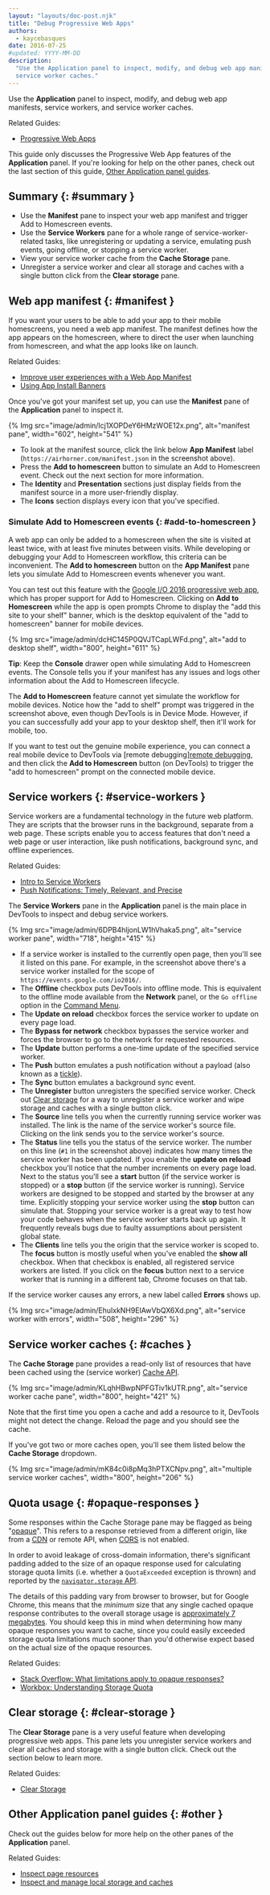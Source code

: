 ```yaml
---
layout: "layouts/doc-post.njk"
title: "Debug Progressive Web Apps"
authors:
  - kaycebasques
date: 2016-07-25
#updated: YYYY-MM-DD
description:
  "Use the Application panel to inspect, modify, and debug web app manifests, service workers, and
  service worker caches."
---
```


Use the **Application** panel to inspect, modify, and debug web app manifests, service workers, and
service worker caches.

Related Guides:

- [Progressive Web Apps][1]

This guide only discusses the Progressive Web App features of the **Application** panel. If you're
looking for help on the other panes, check out the last section of this guide, [Other Application
panel guides][2].

## Summary {: #summary }

- Use the **Manifest** pane to inspect your web app manifest and trigger Add to Homescreen events.
- Use the **Service Workers** pane for a whole range of service-worker-related tasks, like
  unregistering or updating a service, emulating push events, going offline, or stopping a service
  worker.
- View your service worker cache from the **Cache Storage** pane.
- Unregister a service worker and clear all storage and caches with a single button click from the
  **Clear storage** pane.

## Web app manifest {: #manifest }

If you want your users to be able to add your app to their mobile homescreens, you need a web app
manifest. The manifest defines how the app appears on the homescreen, where to direct the user when
launching from homescreen, and what the app looks like on launch.

Related Guides:

- [Improve user experiences with a Web App Manifest][3]
- [Using App Install Banners][4]

Once you've got your manifest set up, you can use the **Manifest** pane of the **Application** panel
to inspect it.

{% Img src="image/admin/lcj1XOPDeY6HMzWOE12x.png", alt="manifest pane", width="602", height="541" %}

- To look at the manifest source, click the link below **App Manifest** label
  (`https://airhorner.com/manifest.json` in the screenshot above).
- Press the **Add to homescreen** button to simulate an Add to Homescreen event. Check out the next
  section for more information.
- The **Identity** and **Presentation** sections just display fields from the manifest source in a
  more user-friendly display.
- The **Icons** section displays every icon that you've specified.

### Simulate Add to Homescreen events {: #add-to-homescreen }

A web app can only be added to a homescreen when the site is visited at least twice, with at least
five minutes between visits. While developing or debugging your Add to Homescreen workflow, this
criteria can be inconvenient. The **Add to homescreen** button on the **App Manifest** pane lets you
simulate Add to Homescreen events whenever you want.

You can test out this feature with the [Google I/O 2016 progressive web app][5], which has proper
support for Add to Homescreen. Clicking on **Add to Homescreen** while the app is open prompts
Chrome to display the "add this site to your shelf" banner, which is the desktop equivalent of the
"add to homescreen" banner for mobile devices.

{% Img src="image/admin/dcHC145P0QVJTCapLWFd.png", alt="add to desktop shelf", width="800", height="611" %}

**Tip**: Keep the **Console** drawer open while simulating Add to Homescreen events. The Console
tells you if your manifest has any issues and logs other information about the Add to Homescreen
lifecycle.

The **Add to Homescreen** feature cannot yet simulate the workflow for mobile devices. Notice how
the "add to shelf" prompt was triggered in the screenshot above, even though DevTools is in Device
Mode. However, if you can successfully add your app to your desktop shelf, then it'll work for
mobile, too.

If you want to test out the genuine mobile experience, you can connect a real mobile device to
DevTools via \[remote debugging\][remote debugging][6], and then click the **Add to Homescreen**
button (on DevTools) to trigger the "add to homescreen" prompt on the connected mobile device.

## Service workers {: #service-workers }

Service workers are a fundamental technology in the future web platform. They are scripts that the
browser runs in the background, separate from a web page. These scripts enable you to access
features that don't need a web page or user interaction, like push notifications, background sync,
and offline experiences.

Related Guides:

- [Intro to Service Workers][7]
- [Push Notifications: Timely, Relevant, and Precise][8]

The **Service Workers** pane in the **Application** panel is the main place in DevTools to inspect
and debug service workers.

{% Img src="image/admin/6DPB4hljonLW1hVhaka5.png", alt="service worker pane", width="718", height="415" %}

- If a service worker is installed to the currently open page, then you'll see it listed on this
  pane. For example, in the screenshot above there's a service worker installed for the scope of
  `https://events.google.com/io2016/`.
- The **Offline** checkbox puts DevTools into offline mode. This is equivalent to the offline mode
  available from the **Network** panel, or the `Go offline` option in the [Command Menu][9].
- The **Update on reload** checkbox forces the service worker to update on every page load.
- The **Bypass for network** checkbox bypasses the service worker and forces the browser to go to
  the network for requested resources.
- The **Update** button performs a one-time update of the specified service worker.
- The **Push** button emulates a push notification without a payload (also known as a [tickle][10]).
- The **Sync** button emulates a background sync event.
- The **Unregister** button unregisters the specified service worker. Check out [Clear storage][11]
  for a way to unregister a service worker and wipe storage and caches with a single button click.
- The **Source** line tells you when the currently running service worker was installed. The link is
  the name of the service worker's source file. Clicking on the link sends you to the service
  worker's source.
- The **Status** line tells you the status of the service worker. The number on this line (`#1` in
  the screenshot above) indicates how many times the service worker has been updated. If you enable
  the **update on reload** checkbox you'll notice that the number increments on every page load.
  Next to the status you'll see a **start** button (if the service worker is stopped) or a **stop**
  button (if the service worker is running). Service workers are designed to be stopped and started
  by the browser at any time. Explicitly stopping your service worker using the **stop** button can
  simulate that. Stopping your service worker is a great way to test how your code behaves when the
  service worker starts back up again. It frequently reveals bugs due to faulty assumptions about
  persistent global state.
- The **Clients** line tells you the origin that the service worker is scoped to. The **focus**
  button is mostly useful when you've enabled the **show all** checkbox. When that checkbox is
  enabled, all registered service workers are listed. If you click on the **focus** button next to a
  service worker that is running in a different tab, Chrome focuses on that tab.

If the service worker causes any errors, a new label called **Errors** shows up.

{% Img src="image/admin/EhulxkNH9EIAwVbQX6Xd.png", alt="service worker with errors", width="508", height="296" %}

## Service worker caches {: #caches }

The **Cache Storage** pane provides a read-only list of resources that have been cached using the
(service worker) [Cache API][12].

{% Img src="image/admin/KLqhHBwpNPFGTiv1kUTR.png", alt="service worker cache pane", width="800", height="421" %}

Note that the first time you open a cache and add a resource to it, DevTools might not detect the
change. Reload the page and you should see the cache.

If you've got two or more caches open, you'll see them listed below the **Cache Storage** dropdown.

{% Img src="image/admin/mK84c0i8pMq3hPTXCNpv.png", alt="multiple service worker caches", width="800", height="206" %}

## Quota usage {: #opaque-responses }

Some responses within the Cache Storage pane may be flagged as being "[opaque][13]". This refers to
a response retrieved from a different origin, like from a [CDN][14] or remote API, when [CORS][15]
is not enabled.

In order to avoid leakage of cross-domain information, there's significant padding added to the size
of an opaque response used for calculating storage quota limits (i.e. whether a `QuotaExceeded`
exception is thrown) and reported by the [`navigator.storage` API][16].

The details of this padding vary from browser to browser, but for Google Chrome, this means that the
_minimum_ size that any single cached opaque response contributes to the overall storage usage is
[approximately 7 megabytes][17]. You should keep this in mind when determining how many opaque
responses you want to cache, since you could easily exceeded storage quota limitations much sooner
than you'd otherwise expect based on the actual size of the opaque resources.

Related Guides:

- [Stack Overflow: What limitations apply to opaque responses?][18]
- [Workbox: Understanding Storage Quota][19]

## Clear storage {: #clear-storage }

The **Clear Storage** pane is a very useful feature when developing progressive web apps. This pane
lets you unregister service workers and clear all caches and storage with a single button click.
Check out the section below to learn more.

Related Guides:

- [Clear Storage][20]

## Other Application panel guides {: #other }

Check out the guides below for more help on the other panes of the **Application** panel.

Related Guides:

- [Inspect page resources][21]
- [Inspect and manage local storage and caches][22]

[1]: https://web.dev/progressive-web-apps
[2]: #other
[3]: https://developers.google.com/web/fundamentals/web-app-manifest
[4]: https://developers.google.com/web/fundamentals/app-install-banners
[5]: https://events.google.com/io2016/
[6]: /docs/devtools/remote-debugging/
[7]: https://developers.google.com/web/fundamentals/primers/service-worker
[8]: https://developers.google.com/web/fundamentals/push-notifications
[9]: /docs/devtools/command-menu/
[10]: https://developers.google.com/web/fundamentals/push-notifications/how-push-works
[11]: #clear-storage
[12]: https://developer.mozilla.org/en-US/docs/Web/API/Cache
[13]: https://developers.google.com/web/fundamentals/glossary#opaque-response
[14]: https://developers.google.com/web/fundamentals/glossary#CDN
[15]: https://fetch.spec.whatwg.org/#http-cors-protocol
[16]: https://developers.google.com/web/updates/2017/08/estimating-available-storage-space
[17]: https://bugs.chromium.org/p/chromium/issues/detail?id=796060#c17
[18]: https://stackoverflow.com/q/39109789/385997
[19]: https://developers.google.com/web/tools/workbox/guides/storage-quota#beware_of_opaque_responses
[20]: /docs/devtools/storage/localstorage/#clear
[21]: /docs/devtools/resources/
[22]: /docs/devtools/storage/localstorage/
